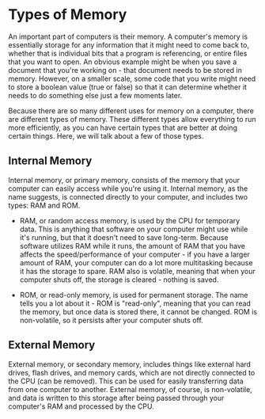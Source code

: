 # Types of Memory

An important part of computers is their memory. A computer's memory is essentially storage for any information that it might need to come back to, whether that is individual bits that a program is referencing, or entire files that you want to open. An obvious example might be when you save a document that you're working on - that document needs to be stored in memory. However, on a smaller scale, some code that you write might need to store a boolean value (true or false) so that it can determine whether it needs to do something else just a few moments later.

Because there are so many different uses for memory on a computer, there are different types of memory. These different types allow everything to run more efficiently, as you can have certain types that are better at doing certain things. Here, we will talk about a few of those types.

## Internal Memory

Internal memory, or primary memory, consists of the memory that your computer can easily access while you're using it. Internal memory, as the name suggests, is connected directly to your computer, and includes two types: RAM and ROM.

- RAM, or random access memory, is used by the CPU for temporary data. This is anything that software on your computer might use while it's running, but that it doesn't need to save long-term. Because software utilizes RAM while it runs, the amount of RAM that you have affects the speed/performance of your computer - if you have a larger amount of RAM, your computer can do a lot more multitasking because it has the storage to spare. RAM also is volatile, meaning that when your computer shuts off, the storage is cleared - nothing is saved.

- ROM, or read-only memory, is used for permanent storage. The name tells you a lot about it - ROM is "read-only", meaning that you can read the memory, but once data is stored there, it cannot be changed. ROM is non-volatile, so it persists after your computer shuts off.

## External Memory

External memory, or secondary memory, includes things like external hard drives, flash drives, and memory cards, which are not directly connected to the CPU (can be removed). This can be used for easily transferring data from one computer to another. External memory, of course, is non-volatile, and data is written to this storage after being passed through your computer's RAM and processed by the CPU.